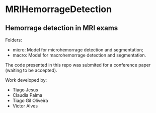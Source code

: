 # MRIHemorrageDetection

## Hemorrage detection in MRI exams

Folders:
- micro: Model for microhemorrage detection and segmentation;
- macro: Model for macrohemorrage detection and segmentation.


The code presented in this repo was submited for a conference paper (waiting to be accepted).

Work developed by:
- Tiago Jesus
- Claudia Palma
- Tiago Gil Oliveira
- Victor Alves